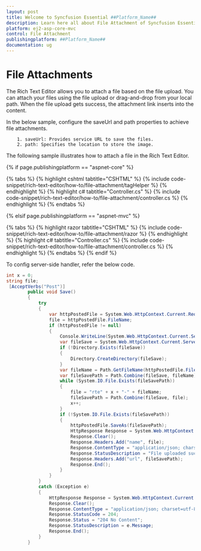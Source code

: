 ```yaml
---
layout: post
title: Welcome to Syncfusion Essential ##Platform_Name##
description: Learn here all about File Attachment of Syncfusion Essential ##Platform_Name## widgets based on HTML5 and jQuery.
platform: ej2-asp-core-mvc
control: File Attachment
publishingplatform: ##Platform_Name##
documentation: ug
---
```



# File Attachments

The Rich Text Editor allows you to attach a file based on the file upload. You can attach your files using the file upload or drag-and-drop from your local path. When the file upload gets success, the attachment link inserts into the content.

In the below sample, configure the saveUrl and path properties to achieve file attachments.

        1. saveUrl: Provides service URL to save the files.
        2. path: Specifies the location to store the image.

The following sample illustrates how to attach a file in the Rich Text Editor.

{% if page.publishingplatform == "aspnet-core" %}

{% tabs %}
{% highlight cshtml tabtitle="CSHTML" %}
{% include code-snippet/rich-text-editor/how-to/file-attachment/tagHelper %}
{% endhighlight %}
{% highlight c# tabtitle="Controller.cs" %}
{% include code-snippet/rich-text-editor/how-to/file-attachment/controller.cs %}
{% endhighlight %}
{% endtabs %}

{% elsif page.publishingplatform == "aspnet-mvc" %}

{% tabs %}
{% highlight razor tabtitle="CSHTML" %}
{% include code-snippet/rich-text-editor/how-to/file-attachment/razor %}
{% endhighlight %}
{% highlight c# tabtitle="Controller.cs" %}
{% include code-snippet/rich-text-editor/how-to/file-attachment/controller.cs %}
{% endhighlight %}
{% endtabs %}
{% endif %}



To config server-side handler, refer the below code.

``` csharp
int x = 0;
string file;
 [AcceptVerbs("Post")]
        public void Save()
        {
            try
            {
                var httpPostedFile = System.Web.HttpContext.Current.Request.Files["UploadFiles"];
                file = httpPostedFile.FileName;
                if (httpPostedFile != null)
                {
                    Console.WriteLine(System.Web.HttpContext.Current.Server.MapPath("~/Files"));
                    var fileSave = System.Web.HttpContext.Current.Server.MapPath("~/Files");
                    if (!Directory.Exists(fileSave))
                    {
                        Directory.CreateDirectory(fileSave);
                    }
                    var fileName = Path.GetFileName(httpPostedFile.FileName);
                    var fileSavePath = Path.Combine(fileSave, fileName);
                    while (System.IO.File.Exists(fileSavePath))
                    {
                        file = "rte" + x + "-" + fileName;
                        fileSavePath = Path.Combine(fileSave, file);
                        x++;
                    }
                    if (!System.IO.File.Exists(fileSavePath))
                    {
                        httpPostedFile.SaveAs(fileSavePath);
                        HttpResponse Response = System.Web.HttpContext.Current.Response;
                        Response.Clear();
                        Response.Headers.Add("name", file);
                        Response.ContentType = "application/json; charset=utf-8";
                        Response.StatusDescription = "File uploaded succesfully";
                        Response.Headers.Add("url", fileSavePath);
                        Response.End();
                    }
                }
            }
            catch (Exception e)
            {
                HttpResponse Response = System.Web.HttpContext.Current.Response;
                Response.Clear();
                Response.ContentType = "application/json; charset=utf-8";
                Response.StatusCode = 204;
                Response.Status = "204 No Content";
                Response.StatusDescription = e.Message;
                Response.End();
            }
        }
```